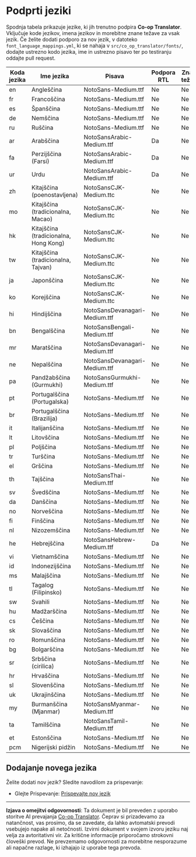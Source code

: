 <!--
CO_OP_TRANSLATOR_METADATA:
{
  "original_hash": "40660d83d2792201cad4aec9fdf25a29",
  "translation_date": "2025-10-22T14:12:24+00:00",
  "source_file": "getting_started/supported-languages.md",
  "language_code": "sl"
}
-->
# Podprti jeziki

Spodnja tabela prikazuje jezike, ki jih trenutno podpira **Co-op Translator**. Vključuje kode jezikov, imena jezikov in morebitne znane težave za vsak jezik. Če želite dodati podporo za nov jezik, v datoteko `font_language_mappings.yml`, ki se nahaja v `src/co_op_translator/fonts/`, dodajte ustrezno kodo jezika, ime in ustrezno pisavo ter po testiranju oddajte pull request.

| Koda jezika   | Ime jezika           | Pisava                             | Podpora RTL | Znane težave |
|---------------|----------------------|------------------------------------|-------------|--------------|
| en            | Angleščina           | NotoSans-Medium.ttf                | Ne          | Ne           |
| fr            | Francoščina          | NotoSans-Medium.ttf                | Ne          | Ne           |
| es            | Španščina            | NotoSans-Medium.ttf                | Ne          | Ne           |
| de            | Nemščina             | NotoSans-Medium.ttf                | Ne          | Ne           |
| ru            | Ruščina              | NotoSans-Medium.ttf                | Ne          | Ne           |
| ar            | Arabščina            | NotoSansArabic-Medium.ttf          | Da          | Ne           |
| fa            | Perzijščina (Farsi)  | NotoSansArabic-Medium.ttf          | Da          | Ne           |
| ur            | Urdu                 | NotoSansArabic-Medium.ttf          | Da          | Ne           |
| zh            | Kitajščina (poenostavljena) | NotoSansCJK-Medium.ttc      | Ne          | Ne           |
| mo            | Kitajščina (tradicionalna, Macao) | NotoSansCJK-Medium.ttc | Ne          | Ne           |
| hk            | Kitajščina (tradicionalna, Hong Kong) | NotoSansCJK-Medium.ttc | Ne          | Ne           |
| tw            | Kitajščina (tradicionalna, Tajvan) | NotoSansCJK-Medium.ttc | Ne          | Ne           |
| ja            | Japonščina           | NotoSansCJK-Medium.ttc             | Ne          | Ne           |
| ko            | Korejščina           | NotoSansCJK-Medium.ttc             | Ne          | Ne           |
| hi            | Hindijščina          | NotoSansDevanagari-Medium.ttf      | Ne          | Ne           |
| bn            | Bengalščina          | NotoSansBengali-Medium.ttf         | Ne          | Ne           |
| mr            | Maratščina           | NotoSansDevanagari-Medium.ttf      | Ne          | Ne           |
| ne            | Nepalščina           | NotoSansDevanagari-Medium.ttf      | Ne          | Ne           |
| pa            | Pandžabščina (Gurmukhi) | NotoSansGurmukhi-Medium.ttf     | Ne          | Ne           |
| pt            | Portugalščina (Portugalska) | NotoSans-Medium.ttf          | Ne          | Ne           |
| br            | Portugalščina (Brazilija) | NotoSans-Medium.ttf            | Ne          | Ne           |
| it            | Italijanščina        | NotoSans-Medium.ttf                | Ne          | Ne           |
| lt            | Litovščina           | NotoSans-Medium.ttf                | Ne          | Ne           |
| pl            | Poljščina            | NotoSans-Medium.ttf                | Ne          | Ne           |
| tr            | Turščina             | NotoSans-Medium.ttf                | Ne          | Ne           |
| el            | Grščina              | NotoSans-Medium.ttf                | Ne          | Ne           |
| th            | Tajščina             | NotoSansThai-Medium.ttf            | Ne          | Ne           |
| sv            | Švedščina            | NotoSans-Medium.ttf                | Ne          | Ne           |
| da            | Danščina             | NotoSans-Medium.ttf                | Ne          | Ne           |
| no            | Norveščina           | NotoSans-Medium.ttf                | Ne          | Ne           |
| fi            | Finščina             | NotoSans-Medium.ttf                | Ne          | Ne           |
| nl            | Nizozemščina         | NotoSans-Medium.ttf                | Ne          | Ne           |
| he            | Hebrejščina          | NotoSansHebrew-Medium.ttf          | Da          | Ne           |
| vi            | Vietnamščina         | NotoSans-Medium.ttf                | Ne          | Ne           |
| id            | Indonezijščina       | NotoSans-Medium.ttf                | Ne          | Ne           |
| ms            | Malajščina           | NotoSans-Medium.ttf                | Ne          | Ne           |
| tl            | Tagalog (Filipinsko) | NotoSans-Medium.ttf                | Ne          | Ne           |
| sw            | Svahili              | NotoSans-Medium.ttf                | Ne          | Ne           |
| hu            | Madžarščina          | NotoSans-Medium.ttf                | Ne          | Ne           |
| cs            | Češčina              | NotoSans-Medium.ttf                | Ne          | Ne           |
| sk            | Slovaščina           | NotoSans-Medium.ttf                | Ne          | Ne           |
| ro            | Romunščina           | NotoSans-Medium.ttf                | Ne          | Ne           |
| bg            | Bolgarščina          | NotoSans-Medium.ttf                | Ne          | Ne           |
| sr            | Srbščina (cirilica)  | NotoSans-Medium.ttf                | Ne          | Ne           |
| hr            | Hrvaščina            | NotoSans-Medium.ttf                | Ne          | Ne           |
| sl            | Slovenščina          | NotoSans-Medium.ttf                | Ne          | Ne           |
| uk            | Ukrajinščina         | NotoSans-Medium.ttf                | Ne          | Ne           |
| my            | Burmanščina (Mjanmar) | NotoSansMyanmar-Medium.ttf        | Ne          | Ne           |
| ta            | Tamilščina           | NotoSansTamil-Medium.ttf           | Ne          | Ne           |
| et            | Estonščina           | NotoSans-Medium.ttf                | Ne          | Ne           |
| pcm           | Nigerijski pidžin     | NotoSans-Medium.ttf                | Ne          | Ne           |

## Dodajanje novega jezika

Želite dodati nov jezik? Sledite navodilom za prispevanje:

- Glejte Prispevanje: <a href="../CONTRIBUTING.md#contribute-a-new-language">Prispevajte nov jezik</a>

---

**Izjava o omejitvi odgovornosti**:
Ta dokument je bil preveden z uporabo storitve AI prevajanja [Co-op Translator](https://github.com/Azure/co-op-translator). Čeprav si prizadevamo za natančnost, vas prosimo, da se zavedate, da lahko avtomatski prevodi vsebujejo napake ali netočnosti. Izvirni dokument v svojem izvoru jeziku naj velja za avtoritativni vir. Za kritične informacije priporočamo strokovni človeški prevod. Ne prevzemamo odgovornosti za morebitne nesporazume ali napačne razlage, ki izhajajo iz uporabe tega prevoda.
